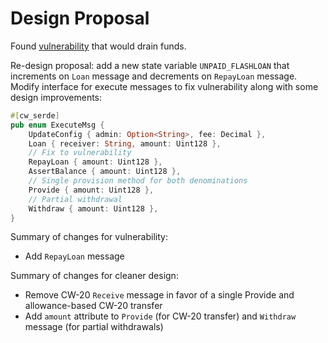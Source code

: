 

# Design Proposal

Found [vulnerability](https://twitter.com/0xekez/status/1596180033185280000?s=20&t=FNdqjzdAeicj4BN-Vzq9wg) that would drain funds. 

Re-design proposal: add a new state variable `UNPAID_FLASHLOAN` that increments on `Loan` message
and decrements on `RepayLoan` message. Modify interface for execute messages to fix vulnerability
along with some design improvements:

```rust
#[cw_serde]
pub enum ExecuteMsg {
    UpdateConfig { admin: Option<String>, fee: Decimal },
    Loan { receiver: String, amount: Uint128 },
    // Fix to vulnerability
	RepayLoan { amount: Uint128 }, 
    AssertBalance { amount: Uint128 },
    // Single provision method for both denominations
    Provide { amount: Uint128 },
    // Partial withdrawal 
    Withdraw { amount: Uint128 },
}
```

Summary of changes for vulnerability:
- Add `RepayLoan` message

Summary of changes for cleaner design:
- Remove CW-20 `Receive` message in favor of a single Provide and allowance-based CW-20 transfer
- Add `amount` attribute to `Provide` (for CW-20 transfer) and `Withdraw` message (for partial withdrawals)
